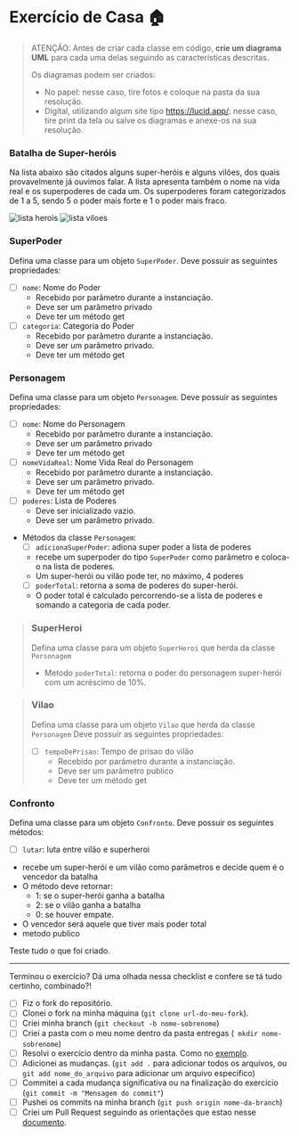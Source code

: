 # Exercício de Casa 🏠 

> ATENÇÃO: Antes de criar cada classe em código, **crie um diagrama UML** para cada uma delas seguindo as características descritas.
>
>Os diagramas podem ser criados:
> - No papel: nesse caso, tire fotos e coloque na pasta da sua resolução.
> - Digital, utilizando algum site tipo https://lucid.app/: nesse caso, tire print da tela ou salve os diagramas e anexe-os na sua resolução.

### Batalha de Super-heróis
Na lista abaixo são citados alguns super-heróis e alguns vilões, dos quais provavelmente já ouvimos falar. A lista apresenta também o nome na vida real e os superpoderes de cada um. Os superpoderes foram categorizados de 1 a 5, sendo 5 o poder mais forte e 1 o poder mais fraco.

![lista herois](../../assets/superherois.png)
![lista viloes](../../assets/viloes.png)

### SuperPoder
Defina uma classe para um objeto `SuperPoder`.
Deve possuir as seguintes propriedades:
- [ ] `nome`: Nome do Poder
  - Recebido por parâmetro durante a instanciação.
  - Deve ser um parâmetro privado
  - Deve ter um método get
- [ ] `categoria`: Categoria do Poder
  - Recebido por parâmetro durante a instanciação.
  - Deve ser um parâmetro privado.
  - Deve ter um método get

### Personagem
Defina uma classe para um objeto `Personagem`.
Deve possuir as seguintes propriedades:
- [ ] `nome`: Nome do Personagem
  - Recebido por parâmetro durante a instanciação.
  - Deve ser um parâmetro privado
  - Deve ter um método get
- [ ] `nomeVidaReal`: Nome Vida Real do Personagem
  - Recebido por parâmetro durante a instanciação.
  - Deve ser um parâmetro privado.
  - Deve ter um método get
- [ ] `poderes`: Lista de Poderes
  - Deve ser inicializado vazio.
  - Deve ser um parâmetro privado.


- Métodos da classe `Personagem`:
  - [ ] `adicionaSuperPoder`: adiona super poder a lista de poderes
   - recebe um superpoder do tipo `SuperPoder` como parâmetro e coloca-o na lista de poderes. 
   - Um super-herói ou vilão pode ter, no máximo, 4 poderes
  - [ ] `poderTotal`: retorna a soma de poderes do super-herói.
   - O poder total é calculado percorrendo-se a lista de poderes e somando a categoria de cada poder.

> ### SuperHeroi
> Defina uma classe para um objeto `SuperHeroi` que herda da classe `Personagem`
>  - Metodo `poderTotal`: retorna o poder do personagem super-herói com um acréscimo de 10%.


> ### Vilao
> Defina uma classe para um objeto `Vilao` que herda da classe `Personagem`
> Deve possuir as seguintes propriedades:
> - [ ] `tempoDePrisao`: Tempo de prisao do vilão
>   - Recebido por parâmetro durante a instanciação.
>   - Deve ser um parâmetro publico
>   - Deve ter um método get

### Confronto
Defina uma classe para um objeto `Confronto`.
Deve possuir os seguintes métodos:
 - [ ] `lutar`: luta entre vilão e superheroi
  - recebe um super-herói e um vilão como parâmetros e decide quem é o vencedor da batalha
  - O método deve retornar:
    - 1: se o super-herói ganha a batalha
    - 2: se o vilão ganha a batalha
    - 0: se houver empate.
  - O vencedor será aquele que tiver mais poder total
  - metodo publico


Teste tudo o que foi criado.

---

Terminou o exercício? Dá uma olhada nessa checklist e confere se tá tudo certinho, combinado?!

- [ ] Fiz o fork do repositório.
- [ ] Clonei o fork na minha máquina (`git clone url-do-meu-fork`).
- [ ] Criei minha branch (` git checkout -b nome-sobrenome `)
- [ ] Criei a pasta com o meu nome dentro da pasta entregas (` mkdir nome-sobrenome`)
- [ ] Resolvi o exercício dentro da minha pasta. Como no [exemplo](./entregas/exemplo-nome-sobrenome/).
- [ ] Adicionei as mudanças. (`git add .` para adicionar todos os arquivos, ou `git add nome_do_arquivo` para adicionar um arquivo específico)
- [ ] Commitei a cada mudança significativa ou na finalização do exercício (`git commit -m "Mensagem do commit"`)
- [ ] Pushei os commits na minha branch (`git push origin nome-da-branch`)
- [ ] Criei um Pull Request seguindo as orientações que estao nesse [documento](./instrucoes-pull-request.md).
